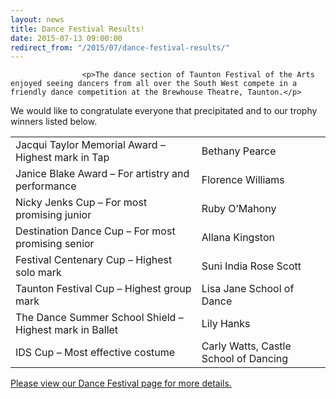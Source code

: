 ```yaml
---
layout: news
title: Dance Festival Results!
date: 2015-07-13 09:00:00
redirect_from: "/2015/07/dance-festival-results/"
---
```

<section>

                    
                    <p>The dance section of Taunton Festival of the Arts enjoyed seeing dancers from all over the South West compete in a friendly dance competition at the Brewhouse Theatre, Taunton.</p>
<p>We would like to congratulate everyone that precipitated and to our trophy winners listed below.</p>
<div class="table-responsive"><table  style="width:100%; "  class="easy-table easy-table-default " border="0">
<tbody>
<tr><td >Jacqui Taylor Memorial Award – Highest mark in Tap</td>
<td >Bethany Pearce</td>
</tr>

<tr><td >Janice Blake Award – For artistry and performance</td>
<td >Florence Williams</td>
</tr>

<tr><td >Nicky Jenks Cup – For most promising junior</td>
<td >Ruby O’Mahony</td>
</tr>

<tr><td >Destination Dance Cup – For most promising senior</td>
<td >Allana Kingston</td>
</tr>

<tr><td >Festival Centenary Cup – Highest solo mark</td>
<td >Suni India Rose Scott</td>
</tr>

<tr><td >Taunton Festival Cup – Highest group mark</td>
<td >Lisa Jane School of Dance</td>
</tr>

<tr><td >The Dance Summer School Shield – Highest mark in Ballet</td>
<td >Lily Hanks</td>
</tr>

<tr><td >IDS Cup – Most effective costume</td>
<td >Carly Watts, Castle School of Dancing</td>
</tr>
</tbody></table></div>
<p><a href="{{ "/events/dance-festival/" | prepend: site.github.url }}">Please view our Dance Festival page for more details.</a></p>

                
</section>
